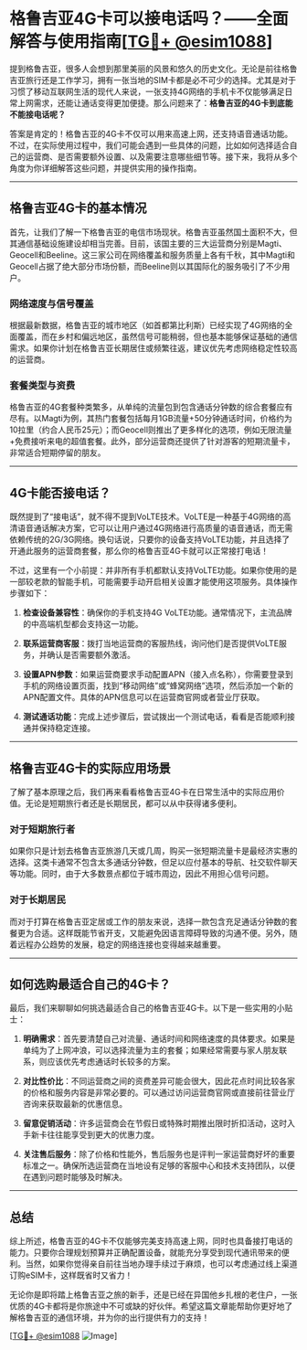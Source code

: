 # 格鲁吉亚4G卡可以接电话吗？——全面解答与使用指南[[TG💪+ @esim1088](https://t.me/s/esim1088)]

提到格鲁吉亚，很多人会想到那里美丽的风景和悠久的历史文化。无论是前往格鲁吉亚旅行还是工作学习，拥有一张当地的SIM卡都是必不可少的选择。尤其是对于习惯了移动互联网生活的现代人来说，一张支持4G网络的手机卡不仅能够满足日常上网需求，还能让通话变得更加便捷。那么问题来了：**格鲁吉亚的4G卡到底能不能接电话呢？**

答案是肯定的！格鲁吉亚的4G卡不仅可以用来高速上网，还支持语音通话功能。不过，在实际使用过程中，我们可能会遇到一些具体的问题，比如如何选择适合自己的运营商、是否需要额外设置、以及需要注意哪些细节等。接下来，我将从多个角度为你详细解答这些问题，并提供实用的操作指南。

---

## 格鲁吉亚4G卡的基本情况

首先，让我们了解一下格鲁吉亚的电信市场现状。格鲁吉亚虽然国土面积不大，但其通信基础设施建设却相当完善。目前，该国主要的三大运营商分别是Magti、Geocell和Beeline。这三家公司在网络覆盖和服务质量上各有千秋，其中Magti和Geocell占据了绝大部分市场份额，而Beeline则以其国际化的服务吸引了不少用户。

### 网络速度与信号覆盖

根据最新数据，格鲁吉亚的城市地区（如首都第比利斯）已经实现了4G网络的全面覆盖，而在乡村和偏远地区，虽然信号可能稍弱，但也基本能够保证基础的通信需求。如果你计划在格鲁吉亚长期居住或频繁往返，建议优先考虑网络稳定性较高的运营商。

### 套餐类型与资费

格鲁吉亚的4G套餐种类繁多，从单纯的流量包到包含通话分钟数的综合套餐应有尽有。以Magti为例，其热门套餐包括每月1GB流量+50分钟通话时间，价格约为10拉里（约合人民币25元）；而Geocell则推出了更多样化的选项，例如无限流量+免费接听来电的超值套餐。此外，部分运营商还提供了针对游客的短期流量卡，非常适合短期停留的朋友。

---

## 4G卡能否接电话？

既然提到了“接电话”，就不得不提到VoLTE技术。VoLTE是一种基于4G网络的高清语音通话解决方案，它可以让用户通过4G网络进行高质量的语音通话，而无需依赖传统的2G/3G网络。换句话说，只要你的设备支持VoLTE功能，并且选择了开通此服务的运营商套餐，那么你的格鲁吉亚4G卡就可以正常接打电话！

不过，这里有一个小前提：并非所有手机都默认支持VoLTE功能。如果你使用的是一部较老款的智能手机，可能需要手动开启相关设置才能使用这项服务。具体操作步骤如下：

1. **检查设备兼容性**：确保你的手机支持4G VoLTE功能。通常情况下，主流品牌的中高端机型都会支持这一功能。
   
2. **联系运营商客服**：拨打当地运营商的客服热线，询问他们是否提供VoLTE服务，并确认是否需要额外激活。

3. **设置APN参数**：如果运营商要求手动配置APN（接入点名称），你需要登录到手机的网络设置页面，找到“移动网络”或“蜂窝网络”选项，然后添加一个新的APN配置文件。具体的APN信息可以在运营商官网或者营业厅获取。

4. **测试通话功能**：完成上述步骤后，尝试拨出一个测试电话，看看是否能顺利接通并保持稳定连接。

---

## 格鲁吉亚4G卡的实际应用场景

了解了基本原理之后，我们再来看看格鲁吉亚4G卡在日常生活中的实际应用价值。无论是短期旅行者还是长期居民，都可以从中获得诸多便利。

### 对于短期旅行者

如果你只是计划去格鲁吉亚旅游几天或几周，购买一张短期流量卡是最经济实惠的选择。这类卡通常不包含太多通话分钟数，但足以应付基本的导航、社交软件聊天等功能。同时，由于大多数景点都位于城市周边，因此不用担心信号问题。

### 对于长期居民

而对于打算在格鲁吉亚定居或工作的朋友来说，选择一款包含充足通话分钟数的套餐更为合适。这样既能节省开支，又能避免因语言障碍导致的沟通不便。另外，随着远程办公趋势的发展，稳定的网络连接也变得越来越重要。

---

## 如何选购最适合自己的4G卡？

最后，我们来聊聊如何挑选最适合自己的格鲁吉亚4G卡。以下是一些实用的小贴士：

1. **明确需求**：首先要清楚自己对流量、通话时间和网络速度的具体要求。如果是单纯为了上网冲浪，可以选择流量为主的套餐；如果经常需要与家人朋友联系，则应该优先考虑通话时长较多的方案。

2. **对比性价比**：不同运营商之间的资费差异可能会很大，因此花点时间比较各家的价格和服务内容是非常必要的。可以通过访问运营商官网或直接前往营业厅咨询来获取最新的优惠信息。

3. **留意促销活动**：许多运营商会在节假日或特殊时期推出限时折扣活动，这时入手新卡往往能享受到更大的优惠力度。

4. **关注售后服务**：除了价格和性能外，售后服务也是评判一家运营商好坏的重要标准之一。确保所选运营商在当地设有足够的客服中心和技术支持团队，以便在遇到问题时能够及时解决。

---

## 总结

综上所述，格鲁吉亚的4G卡不仅能够完美支持高速上网，同时也具备接打电话的能力。只要你合理规划预算并正确配置设备，就能充分享受到现代通讯带来的便利。当然，如果你觉得亲自前往当地办理手续过于麻烦，也可以考虑通过线上渠道订购eSIM卡，这样既省时又省力！

无论你是即将踏上格鲁吉亚之旅的新手，还是已经在异国他乡扎根的老住户，一张优质的4G卡都将是你旅途中不可或缺的好伙伴。希望这篇文章能帮助你更好地了解格鲁吉亚的通信环境，并为你的出行提供有力的支持！

[[TG💪+ @esim1088](https://t.me/s/esim1088) ![Image](https://i.postimg.cc/4NQfJmqS/Snipaste-2025-05-13-00-14-12.png)]